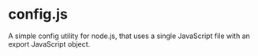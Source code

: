 config.js
=========

A simple config utility for node.js, that uses a single JavaScript file with an export JavaScript object.